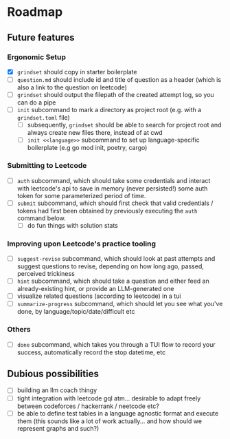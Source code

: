 # Roadmap

## Future features

### Ergonomic Setup

- [x] `grindset` should copy in starter boilerplate
- [ ] `question.md` should include id and title of question as a header (which is also a link to the question on leetcode)
- [ ] `grindset` should output the filepath of the created attempt log, so you can do a pipe
- [ ] `init` subcommand to mark a directory as project root (e.g. with a `grindset.toml` file)
  - [ ] subsequently, `grindset` should be able to search for project root and always create new files there, instead of at cwd
  - [ ] `init <<language>>` subcommand to set up language-specific boilerplate (e.g go mod init, poetry, cargo)

### Submitting to Leetcode

- [ ] `auth` subcommand, which should take some credentials and interact with leetcode's api to save in memory (never persisted!) some auth token for some parameterized period of time.
- [ ] `submit` subcommand, which should first check that valid credentials / tokens had first been obtained by previously executing the `auth` command below.
  - [ ] do fun things with solution stats

### Improving upon Leetcode's practice tooling

- [ ] `suggest-revise` subcommand, which should look at past attempts and suggest questions to revise, depending on how long ago, passed, perceived trickiness
- [ ] `hint` subcommand, which should take a question and either feed an already-existing hint, or provide an LLM-generated one
- [ ] visualize related questions (according to leetcode) in a tui
- [ ] `summarize-progress` subcommand, which should let you see what you've done, by language/topic/date/difficult etc

### Others

- [ ] `done` subcommand, which takes you through a TUI flow to record your success, automatically record the stop datetime, etc

## Dubious possibilities

- [ ] building an llm coach thingy
- [ ] tight integration with leetcode gql atm... desirable to adapt freely between codeforces / hackerrank / neetcode etc?
- [ ] be able to define test tables in a language agnostic format and execute them (this sounds like a lot of work actually... and how should we represent graphs and such?)
